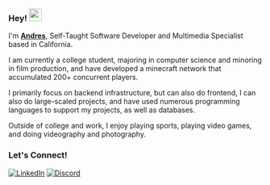 ### Hey!  <img src="https://emojis.slackmojis.com/emojis/images/1536351075/4594/blob-wave.gif" width="25"/>

I'm [**Andres**](https://aalvarez.cc), Self-Taught Software Developer and Multimedia Specialist based in California.

I am currently a college student, majoring in computer science and minoring in film production, and have developed a minecraft network that accumulated 200+ concurrent players.

I primarily focus on backend infrastructure, but can also do frontend, I can also do large-scaled projects, and have used numerous programming languages to support my projects, as well as databases.

Outside of college and work, I enjoy playing sports, playing video games, and doing videography and photography.

### Let's Connect!

[<img alt="LinkedIn" src="https://img.shields.io/badge/LinkedIn-%230E76A8.svg?&style=for-the-badge&logo=LinkedIn&logoColor=white" />](https://linkedin.com/in/aalvarezm)
[![Discord](https://dcbadge.limes.pink/api/shield/804660273444159518)](https://discord.com/users/804660273444159518)

